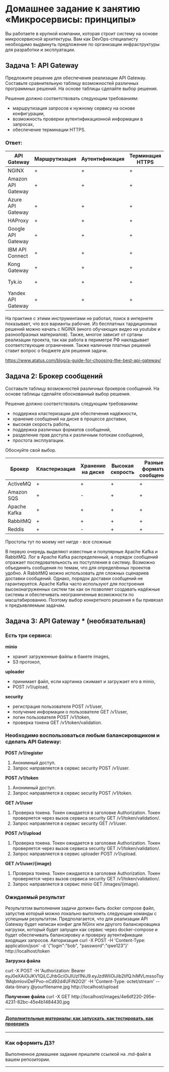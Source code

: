 
# Домашнее задание к занятию «Микросервисы: принципы»

Вы работаете в крупной компании, которая строит систему на основе микросервисной архитектуры.
Вам как DevOps-специалисту необходимо выдвинуть предложение по организации инфраструктуры для разработки и эксплуатации.

## Задача 1: API Gateway 

Предложите решение для обеспечения реализации API Gateway. Составьте сравнительную таблицу возможностей различных программных решений. На основе таблицы сделайте выбор решения.

Решение должно соответствовать следующим требованиям:
- маршрутизация запросов к нужному сервису на основе конфигурации,
- возможность проверки аутентификационной информации в запросах,
- обеспечение терминации HTTPS.


### Ответ:


|     API Gateway    | Маршрутизация | Аутентификация     |Терминация HTTPS |    Стоимость            |
|--------------------|---------------|--------------------|-----------------|-------------------------|
| NGINX              | +             | +                  | +               | Бесплатно               |
| Amazon API Gateway | +             | +                  | +               | Платно                  |
| Azure API Gateway  | +             | +                  | +               | Платно                  |
| HAProxy            | +             | +                  | +               | Бесплатно               |
| Google API Gateway | +             | +                  | +               | Платно                  |
| IBM API Connect    | +             | +                  | +               | Платно                  |
| Kong Gateway       | +             | +                  | +               | Бесплатно/Платно        |
| Tyk.io             | +             | +                  | +               | Бесплатно, MPL          |
| Yandex API Gateway | +             | +                  | +               | Платно                  |




На практике с этими инструментами не работал, поиск в интернете показывает, что все варианты рабочие. Из бесплатных тардиционных решений можно начать с NGINX (много обучающих видео на youtube и разнообразных материалов).
Также, многое зависит от сртаны реализации проекта, так как работа в периметре РФ накладывает соответствующие ограничения. Также наличние платных решений ставит вопрос о бюджете для решения задачи.

https://www.atatus.com/blog/a-guide-for-choosing-the-best-api-gateway/





## Задача 2: Брокер сообщений

Составьте таблицу возможностей различных брокеров сообщений. На основе таблицы сделайте обоснованный выбор решения.

Решение должно соответствовать следующим требованиям:
- поддержка кластеризации для обеспечения надёжности,
- хранение сообщений на диске в процессе доставки,
- высокая скорость работы,
- поддержка различных форматов сообщений,
- разделение прав доступа к различным потокам сообщений,
- простота эксплуатации.

Обоснуйте свой выбор.


| Брокер | Кластеризация | Хранение на диске | Высокая скорость | Разные форматы сообщений | Разделение прав доступа | Простота |
| ----- | ----- | ----- | ----- | ----- | ----- | ----- |
| ActiveMQ |       + |   + |   + |   + |   + |  &#9760;|
| Amazon SQS |    + |   - |   + |   + |   + |  &#9760;|
| Apache Kafka |    + |   + |   + |   + |   + |  &#9760;|
| RabbitMQ |    + |   + |   + |   + |   + |   &#9760; |
| Reddis |    + |   - |   + |   + |   - |  &#9760;|

Простоты тут по моему нет нигде - все сложные

В первую очередь выделяют известные и популярные Apache Kafka и RabbitMQ.
Лог в Apache Kafka распределенный, а порядок сообщений отражает последовательность их поступления в систему. Возможно объединять сообщения по темам, что для определённых проектов удобно. А  RabbitMQ можно использовать для сложных сценариев доставки сообщений. Однако, порядок доставки сообщений не гарантируется. Apache Kafka часто используют для построения высоконагруженных систем так как он позволяет создавать надёжные системы и обеспечивать неограниченные возможности по масштабированию. Поэтому выбор конкретного решения я бы привязал к предъявляемым задачам.







## Задача 3: API Gateway * (необязательная)

### Есть три сервиса:

**minio**
- хранит загруженные файлы в бакете images,
- S3 протокол,

**uploader**
- принимает файл, если картинка сжимает и загружает его в minio,
- POST /v1/upload,

**security**
- регистрация пользователя POST /v1/user,
- получение информации о пользователе GET /v1/user,
- логин пользователя POST /v1/token,
- проверка токена GET /v1/token/validation.

### Необходимо воспользоваться любым балансировщиком и сделать API Gateway:

**POST /v1/register**
1. Анонимный доступ.
2. Запрос направляется в сервис security POST /v1/user.

**POST /v1/token**
1. Анонимный доступ.
2. Запрос направляется в сервис security POST /v1/token.

**GET /v1/user**
1. Проверка токена. Токен ожидается в заголовке Authorization. Токен проверяется через вызов сервиса security GET /v1/token/validation/.
2. Запрос направляется в сервис security GET /v1/user.

**POST /v1/upload**
1. Проверка токена. Токен ожидается в заголовке Authorization. Токен проверяется через вызов сервиса security GET /v1/token/validation/.
2. Запрос направляется в сервис uploader POST /v1/upload.

**GET /v1/user/{image}**
1. Проверка токена. Токен ожидается в заголовке Authorization. Токен проверяется через вызов сервиса security GET /v1/token/validation/.
2. Запрос направляется в сервис minio GET /images/{image}.

### Ожидаемый результат

Результатом выполнения задачи должен быть docker compose файл, запустив который можно локально выполнить следующие команды с успешным результатом.
Предполагается, что для реализации API Gateway будет написан конфиг для NGinx или другого балансировщика нагрузки, который будет запущен как сервис через docker-compose и будет обеспечивать балансировку и проверку аутентификации входящих запросов.
Авторизация
curl -X POST -H 'Content-Type: application/json' -d '{"login":"bob", "password":"qwe123"}' http://localhost/token

**Загрузка файла**

curl -X POST -H 'Authorization: Bearer eyJ0eXAiOiJKV1QiLCJhbGciOiJIUzI1NiJ9.eyJzdWIiOiJib2IifQ.hiMVLmssoTsy1MqbmIoviDeFPvo-nCd92d4UFiN2O2I' -H 'Content-Type: octet/stream' --data-binary @yourfilename.jpg http://localhost/upload

**Получение файла**
curl -X GET http://localhost/images/4e6df220-295e-4231-82bc-45e4b1484430.jpg

---

#### [Дополнительные материалы: как запускать, как тестировать, как проверить](https://github.com/netology-code/devkub-homeworks/tree/main/11-microservices-02-principles)

---

### Как оформить ДЗ?

Выполненное домашнее задание пришлите ссылкой на .md-файл в вашем репозитории.

---
